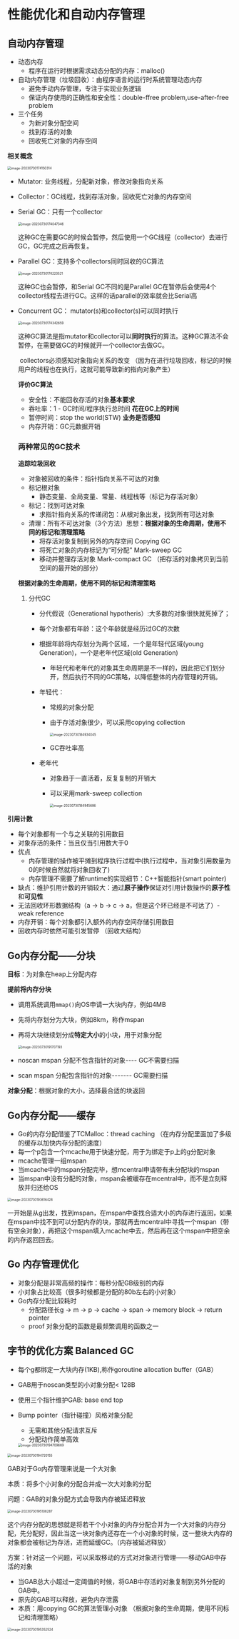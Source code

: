 # 性能优化和自动内存管理

## 自动内存管理

+ 动态内存
	+ 程序在运行时根据需求动态分配的内存：malloc()
+ 自动内存管理（垃圾回收）：由程序语言的运行时系统管理动态内存
	+ 避免手动内存管理，专注于实现业务逻辑
	+ 保证内存使用的正确性和安全性：double-ffree problem,use-after-free problem
+ 三个任务
	+ 为新对象分配空间
	+ 找到存活的对象
	+ 回收死亡对象的内存空间

**相关概念**



<img src="性能优化和自动内存管理.assets/image-20230730174150314.png" alt="image-20230730174150314" style="zoom:50%;" />

+ Mutator: 业务线程，分配新对象，修改对象指向关系

+ Collector：GC线程，找到存活对象，回收死亡对象的内存空间

+ Serial GC：只有一个collector

	<img src="性能优化和自动内存管理.assets/image-20230730174047346.png" alt="image-20230730174047346" style="zoom:50%;" />

	这种GC在需要GC的时候会暂停，然后使用一个GC线程（collector）去进行GC，GC完成之后再恢复。

+ Parallel GC：支持多个collectors同时回收的GC算法

	<img src="性能优化和自动内存管理.assets/image-20230730174223521.png" alt="image-20230730174223521" style="zoom:50%;" />

	这种GC也会暂停，和Serial GC不同的是Parallel GC在暂停后会使用4个collector线程去进行GC。这样的话parallel的效率就会比Serial高

+ Concurrent GC： mutator(s)和collector(s)可以同时执行

	<img src="性能优化和自动内存管理.assets/image-20230730174342659.png" alt="image-20230730174342659" style="zoom:50%;" />

	这种GC算法是指mutator和collector可以**同时执行**的算法。这种GC算法不会暂停，在需要做GC的时候就开一个collector去做GC。

	​	collectors必须感知对象指向关系的改变 （因为在进行垃圾回收，标记的时候用户的线程也在执行，这就可能导致新的指向对象产生）

	**评价GC算法**

	+ 安全性：不能回收存活的对象**基本要求**
	+ 吞吐率：1 - GC时间/程序执行总时间 **花在GC上的时间**
	+ 暂停时间：stop the world(STW) **业务是否感知**
	+ 内存开销：GC元数据开销

	### **两种常见的GC技术**

	**追踪垃圾回收**

	+ 对象被回收的条件：指针指向关系不可达的对象
	+ 标记根对象
		+ 静态变量、全局变量、常量、线程栈等（标记为存活对象）
	+ 标记：找到可达对象
		+ 求指针指向关系的传递闭包：从根对象出发，找到所有可达对象
	+ 清理：所有不可达对象（3个方法）思想：**根据对象的生命周期，使用不同的标记和清理策略**
		+ 将存活对象复制到另外的内存空间 Copying GC
		+ 将死亡对象的内存标记为“可分配” Mark-sweep GC
		+ 移动并整理存活对象 Mark-compact GC （把存活的对象拷贝到当前空间的最开始的部分）

	**根据对象的生命周期，使用不同的标记和清理策略**

	1. 分代GC

		+ 分代假说（Generational hypotheris）:大多数的对象很快就死掉了；

		+ 每个对象都有年龄：这个年龄就是经历过GC的次数

		+ 根据年龄将内存划分为两个区域，一个是年轻代区域(young Generation)，一个是老年代区域(old Generation)

			+ 年轻代和老年代的对象其生命周期是不一样的，因此把它们划分开，然后执行不同的GC策略，以降低整体的内存管理的开销。

		+ 年轻代：

			+ 常规的对象分配

			+ 由于存活对象很少，可以采用copying collection

				<img src="性能优化和自动内存管理.assets/image-20230730184934045.png" alt="image-20230730184934045" style="zoom:50%;" />

			+ GC吞吐率高

		+ 老年代

			+ 对象趋于一直活着，反复复制的开销大

			+ 可以采用mark-sweep collection

				<img src="性能优化和自动内存管理.assets/image-20230730184945686.png" alt="image-20230730184945686" style="zoom:50%;" />

**引用计数**

+ 每个对象都有一个与之关联的引用数目
+ 对象存活的条件：当且仅当引用数大于0
+ 优点
	+ 内存管理的操作被平摊到程序执行过程中(执行过程中，当对象引用数量为0的时候自然就将对象回收了)
	+ 内存管理不需要了解runtime的实现细节：C++智能指针(smart pointer)
+ 缺点：维护引用计数的开销较大：通过**原子操作**保证对引用计数操作的**原子性**和**可见性**
+ 无法回收环形数据结构（a -> b -> c -> a，但是这个环已经是不可达了）-weak reference
+ 内存开销：每个对象都引入额外的内存空间存储引用数目
+ 回收内存时依然可能引发暂停 （回收大结构）





 

## Go内存分配——分块

**目标**：为对象在heap上分配内存

**提前将内存分块**

+ 调用系统调用`mmap()`向OS申请一大块内存，例如4MB

+ 先将内存划分为大块，例如8km，称作mspan

+ 再将大块继续划分成**特定大小**的小块，用于对象分配

	<img src="性能优化和自动内存管理.assets/image-20230730191707193.png" alt="image-20230730191707193" style="zoom:50%;" />

+ noscan mspan 分配不包含指针的对象---- GC不需要扫描

+ scan mspan 分配包含指针的对象------- GC需要扫描

**对象分配**：根据对象的大小，选择最合适的块返回

## Go内存分配——缓存

+ Go的内存分配借鉴了TCMalloc：thread caching （在内存分配里面加了多级的缓存以加快内存分配的速度）
+ 每一个p包含一个mcache用于快速分配，用于为绑定于p上的g分配对象
+ mcache管理一组mspan
+ 当mcache中的mspan分配完毕，想mcentral申请带有未分配块的mspan
+ 当mspan中没有分配的对象，mspan会被缓存在mcentral中，而不是立刻释放并归还给OS 

<img src="Go 内存管理以及优化.assets/image-20230730193616428.png" alt="image-20230730193616428" style="zoom:50%;" />

一开始是从g出发，找到mspan，在mspan中查找合适大小的内存进行返回，如果在mspan中找不到可以分配内存的块，那就再去mcentral中寻找一个mspan（带有空余对象），再把这个mspan填入mcache中去，然后再在这个mspan中把空余的内存返回回去。

## Go 内存管理优化

+ 对象分配是非常高频的操作：每秒分配GB级别的内存
+ 小对象占比较高（很多时候都是分配的80b左右的小对象）
+ Go内存分配比较耗时
	+ 分配路径长g -> m -> p -> cache -> span -> memory block -> return pointer
	+ proof 对象分配的函数是最频繁调用的函数之一

## 字节的优化方案 Balanced GC

+ 每个g都绑定一大块内存(1KB),称作goroutine allocation buffer（GAB）

+ GAB用于noscan类型的小对象分配< 128B

+ 使用三个指针维护GAB: base end top

+ Bump pointer（指针碰撞）风格对象分配

	+ 无需和其他分配请求互斥
	+ 分配动作简单高效

	<img src="性能优化和自动内存管理.assets/image-20230730194709669.png" alt="image-20230730194709669" style="zoom:50%;" />

<img src="Go 内存管理以及优化.assets/image-20230730194720155.png" alt="image-20230730194720155" style="zoom:50%;" />

GAB对于Go内存管理来说是一个大对象

本质：将多个小对象的分配合并成一次大对象的分配

问题：GAB的对象分配方式会导致内存被延迟释放

  <img src="Go 内存管理以及优化.assets/image-20230730195108287.png" alt="image-20230730195108287" style="zoom:50%;" />

这个内存分配的思想就是将若干个小对象的内存分配合并为一个大对象的内存分配，先分配好，因此当这一块对象内还存在一个小对象的时候，这一整块大内存的对象都会被标记为存活，进而延缓GC。（内存被延迟释放）

方案：针对这一个问题，可以采取移动的方式对对象进行管理——移动GAB中存活的对象

+ 当GAB总大小超过一定阈值的时候，将GAB中存活的对象复制到另外分配的GAB中。
+ 原先的GAB可以释放，避免内存泄露
+ 本质：用copying GC的算法管理小对象 （根据对象的生命周期，使用不同标记和清理策略）

<img src="Go 内存管理以及优化.assets/image-20230730195352524.png" alt="image-20230730195352524" style="zoom:50%;" />
